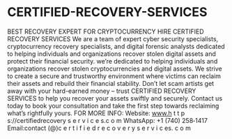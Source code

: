 # CERTIFIED-RECOVERY-SERVICES
BEST RECOVERY EXPERT FOR CRYPTOCURRENCY HIRE CERTIFIED RECOVERY SERVICES
We are a team of expert cyber security specialists, cryptocurrency recovery specialists, and digital forensic analysts dedicated to helping individuals and organizations recover stolen digital assets and protect their financial security. we’re dedicated to helping individuals and organizations recover stolen cryptocurrencies and digital assets. We strive to create a secure and trustworthy environment where victims can reclaim their assets and rebuild their financial stability. Don’t let scam artists get away with your hard-earned money – trust CERTIFIED RECOVERY SERVICES to help you recover your assets swiftly and securely. Contact us today to book your consultation and take the first step towards reclaiming what’s rightfully yours.
FOR MORE INFO:
Website: www.h t t p s://certifiedrecovery s e r v i c e s.c o m
WhatsApp: +1 (740) 258‑1417
Email:contact (@)c e r t i f i e d r e c o v e r y s e r v i c es. c o m
